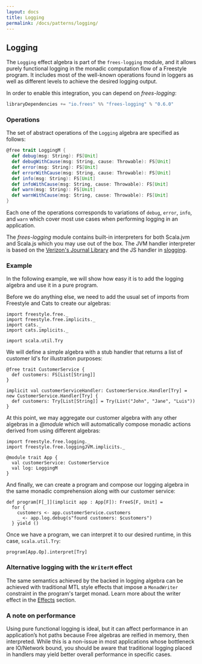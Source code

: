 ```yaml
---
layout: docs
title: Logging
permalink: /docs/patterns/logging/
---
```


## Logging

The `Logging` effect algebra is part of the `frees-logging` module, and it allows purely functional logging in the monadic computation flow of a Freestyle program.
It includes most of the well-known operations found in loggers as well as different levels to achieve the desired logging output.

In order to enable this integration, you can depend on _frees-logging_:

[comment]: # (Start Replace)

```scala
libraryDependencies += "io.frees" %% "frees-logging" % "0.6.0"
```

[comment]: # (End Replace)

### Operations

The set of abstract operations of the `Logging` algebra are specified as follows:

```scala
@free trait LoggingM {
  def debug(msg: String): FS[Unit]
  def debugWithCause(msg: String, cause: Throwable): FS[Unit]
  def error(msg: String): FS[Unit]
  def errorWithCause(msg: String, cause: Throwable): FS[Unit]
  def info(msg: String): FS[Unit]
  def infoWithCause(msg: String, cause: Throwable): FS[Unit]
  def warn(msg: String): FS[Unit]
  def warnWithCause(msg: String, cause: Throwable): FS[Unit]
}
```

Each one of the operations corresponds to variations of `debug`, `error`, `info`, and `warn` which cover most use cases when performing logging in an application.

The _frees-logging_ module contains built-in interpreters for both Scala.jvm and Scala.js which you may use out of the box.
The JVM handler interpreter is based on the [Verizon's Journal Library](https://github.com/Verizon/journal) and the JS handler in [slogging](https://github.com/jokade/slogging).

### Example

In the following example, we will show how easy it is to add the logging algebra and use it in a pure program.

Before we do anything else, we need to add the usual set of imports from Freestyle and Cats to create our algebras:

```tut:silent
import freestyle.free._
import freestyle.free.implicits._
import cats._
import cats.implicits._

import scala.util.Try
```

We will define a simple algebra with a stub handler that returns a list of customer Id's for illustration purposes:

```tut:book
@free trait CustomerService {
  def customers: FS[List[String]]
}

implicit val customerServiceHandler: CustomerService.Handler[Try] = new CustomerService.Handler[Try] {
  def customers: Try[List[String]] = Try(List("John", "Jane", "Luis"))
}
```

At this point, we may aggregate our customer algebra with any other algebras in a _@module_ which will automatically compose monadic actions
derived from using different algebras:

```tut:book
import freestyle.free.logging._
import freestyle.free.loggingJVM.implicits._

@module trait App {
  val customerService: CustomerService
  val log: LoggingM
}
```

And finally, we can create a program and compose our logging algebra in the same monadic comprehension along with our customer service:

```tut:book
def program[F[_]](implicit app : App[F]): FreeS[F, Unit] =
  for {
    customers <- app.customerService.customers
	_ <- app.log.debug(s"found customers: $customers")
  } yield ()
```

Once we have a program, we can interpret it to our desired runtime, in this case, `scala.util.Try`:

```tut:evaluated
program[App.Op].interpret[Try]
```

### Alternative logging with the `WriterM` effect

The same semantics achieved by the backed in logging algebra can be achieved with traditional MTL style effects that impose a `MonadWriter` constraint in the program's
target monad. Learn more about the writer effect in the [Effects](../../effects/writer) section.

### A note on performance

Using pure functional logging is ideal, but it can affect performance in an application’s hot paths because Free algebras are reified in memory, then interpreted. While this is a non-issue in most applications whose bottleneck are IO/Network bound, you should be aware that traditional logging placed in handlers may yield better overall performance in specific cases.